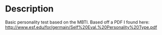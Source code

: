 # Description

Basic personality test based on the MBTI.  Based off a PDF I found here: http://www.esf.edu/for/germain/Self%20Eval.%20Personality%20Type.pdf